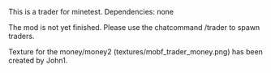 
This is a trader for minetest.
Dependencies: none

The mod is not yet finished.
Please use the chatcommand  /trader   to spawn traders.


Texture for the money/money2 (textures/mobf_trader_money.png) has been created by John1.
